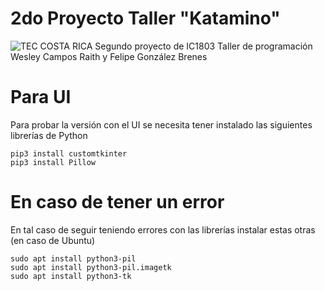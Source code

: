# 2do Proyecto Taller "Katamino"
![TEC COSTA RICA](https://upload.wikimedia.org/wikipedia/commons/thumb/c/c8/Firma_TEC.svg/1280px-Firma_TEC.svg.png)
Segundo proyecto de IC1803 Taller de programación
Wesley Campos Raith y Felipe González Brenes

# Para UI
Para probar la versión con el UI se necesita tener instalado las siguientes librerías de Python
```
pip3 install customtkinter
pip3 install Pillow
```
# En caso de tener un error
En tal caso de seguir teniendo errores con las librerías instalar estas otras (en caso de Ubuntu)
```
sudo apt install python3-pil
sudo apt install python3-pil.imagetk
sudo apt install python3-tk
```
